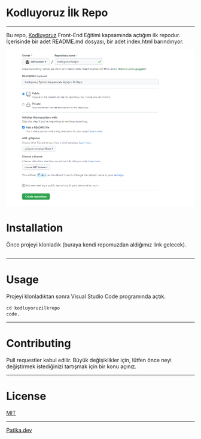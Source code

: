 # Kodluyoruz İlk Repo
------------------------------------------------------------------------------------------------

Bu repo, [Kodluyoruz](www.kodluyoruz.org) Front-End Eğitimi kapsamında açtığım ilk repodur. İçerisinde bir adet README.md dosyası, bir adet index.html barındırıyor.

![img](img/firstrepo.png)

# Installation

Önce projeyi klonladık (buraya kendi repomuzdan aldığımız link gelecek).
``` git clone https://github.com/zehraseren/kodluyoruzilkrepo.git
```

------------------------------------------------------------------------------------------------

# Usage 


Projeyi klonladıktan sonra Visual Studio Code programında açtık.

``` Linux için:
cd kodluyoruzilkrepo
code.
```

------------------------------------------------------------------------------------------------

# Contributing

Pull requestler kabul edilir. Büyük değişiklikler için, lütfen önce neyi değiştirmek istediğinizi tartışmak için bir konu açınız.

------------------------------------------------------------------------------------------------

# License
[MIT](https://choosealicense.com/licenses/mit/)

------------------------------------------------------------------------------------------------

[Patika.dev](https://www.patika.dev/tr)
